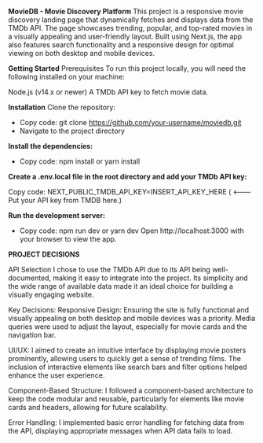 **MovieDB - Movie Discovery Platform**
This project is a responsive movie discovery landing page that dynamically fetches and displays data from the TMDb API. The page showcases trending, popular, and top-rated movies in a visually appealing and user-friendly layout. Built using Next.js, the app also features search functionality and a responsive design for optimal viewing on both desktop and mobile devices.

**Getting Started**
Prerequisites
To run this project locally, you will need the following installed on your machine:

Node.js (v14.x or newer)
A TMDb API key to fetch movie data.


**Installation**
Clone the repository:

- Copy code:
git clone https://github.com/your-username/moviedb.git
- Navigate to the project directory


**Install the dependencies:**

- Copy code:
npm install
 or
yarn install


**Create a .env.local file in the root directory and add your TMDb API key:**

Copy code:
NEXT_PUBLIC_TMDB_API_KEY=INSERT_API_KEY_HERE   ( <--- Put your API key from TMDB here.)


**Run the development server:**

- Copy code:
npm run dev
 or
yarn dev
Open http://localhost:3000 with your browser to view the app.




**PROJECT DECISIONS**

API Selection
I chose to use the TMDb API due to its API being well-documented, making it easy to integrate into the project. Its simplicity and the wide range of available data made it an ideal choice for building a visually engaging website.

Key Decisions:
Responsive Design: Ensuring the site is fully functional and visually appealing on both desktop and mobile devices was a priority. Media queries were used to adjust the layout, especially for movie cards and the navigation bar.

UI/UX: I aimed to create an intuitive interface by displaying movie posters prominently, allowing users to quickly get a sense of trending films. The inclusion of interactive elements like search bars and filter options helped enhance the user experience.

Component-Based Structure: I followed a component-based architecture to keep the code modular and reusable, particularly for elements like movie cards and headers, allowing for future scalability.

Error Handling: I implemented basic error handling for fetching data from the API, displaying appropriate messages when API data fails to load.